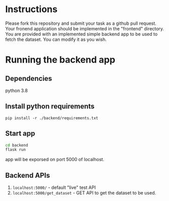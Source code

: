 # Instructions
Please fork this repository and submit your task as a github pull request.  
Your fronend application should be implemented in the "frontend" directory.  
You are provided with an implemented simple backend app to be used to fetch the dataset. You can modify it as you wish.

# Running the backend app
## Dependencies
python 3.8

## Install python requirements
`pip install -r ./backend/requirements.txt`

## Start app
```bash
cd backend
flask run
```

app will be exporsed on port 5000 of localhost.

## Backend APIs
1. `localhost:5000/` - default "live" test API
2. `localhost:5000/get_dataset` - GET API to get the dataset to be used.